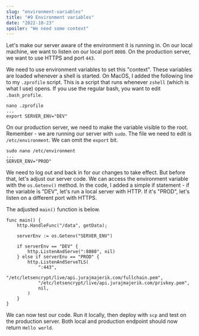 ```yaml
---
slug: "environment-variables"
title: "#9 Environment variables"
date: "2022-10-23"
spoiler: "We need some context"
---
```

Let's make our server aware of the environment it is running in. On our local machine, we want to listen on our local port ```8080```. On the production server, we want to use HTTPS and port ```443```.

We need to use environment variables to set this "context". These variables are loaded whenever a shell is started. On MacOS, I added the following line to my ```.zprofile``` script. This is a script that runs whenever ```zshell``` (which is what I use) opens. If you use the regular bash, you want to edit ```.bash_profile```.

```
nano .zprofile
...
export SERVER_ENV="DEV"
```

On our production server, we need to make the variable visible to the root. Remember - we are running our server with ```sudo```. The file we need to edit is ```/etc/environment```. We can omit the ```export``` bit.
```
sudo nano /etc/environment
...
SERVER_ENV="PROD"
```

We need to log out and back in for our changes to take effect. But before that, let's adjust our server code. We can access the environment variable with the ```os.Getenv()``` method. In the code, I added a simple if statement - if the variable is "DEV", let's run a local server with HTTP. If it's "PROD", let's listen on a different port with HTTPS.

The adjusted ```main()``` function is below.

```
func main() {
	http.HandleFunc("/data", getData);

	serverEnv := os.Getenv("SERVER_ENV")

	if serverEnv == "DEV" {
		http.ListenAndServe(":8080", nil)
	} else if serverEnv == "PROD" {
		http.ListenAndServeTLS(
			":443",
			"/etc/letsencrypt/live/api.jurajmajerik.com/fullchain.pem",
			"/etc/letsencrypt/live/api.jurajmajerik.com/privkey.pem",
			nil,
		)
	}
}
```

We can now test our code. Run it locally, then deploy with ```scp``` and test on the production server. Both local and production endpoint should now return ```Hello world```.